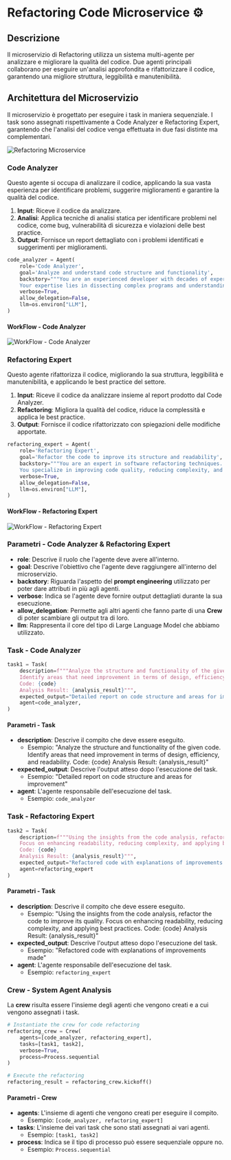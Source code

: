 # Refactoring Code Microservice ⚙️

## Descrizione

Il microservizio di Refactoring utilizza un sistema multi-agente per analizzare e migliorare la qualità del codice. Due agenti principali collaborano per eseguire un'analisi approfondita e rifattorizzare il codice, garantendo una migliore struttura, leggibilità e manutenibilità.

## Architettura del Microservizio

Il microservizio è progettato per eseguire i task in maniera sequenziale. I task sono assegnati rispettivamente a Code Analyzer e Refactoring Expert, garantendo che l'analisi del codice venga effettuata in due fasi distinte ma complementari.

![Refactoring Microservice](./doc-images-refactoring/micro-refactoring.png)

### Code Analyzer

Questo agente si occupa di analizzare il codice, applicando la sua vasta esperienza per identificare problemi, suggerire miglioramenti e garantire la qualità del codice.

1. **Input**: Riceve il codice da analizzare.
2. **Analisi**: Applica tecniche di analisi statica per identificare problemi nel codice, come bug, vulnerabilità di sicurezza e violazioni delle best practice.
3. **Output**: Fornisce un report dettagliato con i problemi identificati e suggerimenti per miglioramenti.

```python
code_analyzer = Agent(
    role='Code Analyzer',
    goal='Analyze and understand code structure and functionality',
    backstory="""You are an experienced developer with decades of experience in analyzing and refactoring systems.
    Your expertise lies in dissecting complex programs and understanding their core logic.""",
    verbose=True,
    allow_delegation=False,
    llm=os.environ["LLM"],
)
```

#### WorkFlow - Code Analyzer

![WorkFlow - Code Analyzer](./doc-images-refactoring/analyzer-ref-workflow.png)

### Refactoring Expert

Questo agente rifattorizza il codice, migliorando la sua struttura, leggibilità e manutenibilità, e applicando le best practice del settore.

1. **Input**: Riceve il codice da analizzare insieme al report prodotto dal Code Analyzer.
2. **Refactoring**: Migliora la qualità del codice, riduce la complessità e applica le best practice.
3. **Output**: Fornisce il codice rifattorizzato con spiegazioni delle modifiche apportate.

```python
refactoring_expert = Agent(
    role='Refactoring Expert',
    goal='Refactor the code to improve its structure and readability',
    backstory="""You are an expert in software refactoring techniques.
    You specialize in improving code quality, reducing complexity, and enhancing maintainability.""",
    verbose=True,
    allow_delegation=False,
    llm=os.environ["LLM"],
)
```

#### WorkFlow - Refactoring Expert

![WorkFlow - Refactoring Expert](./doc-images-refactoring/refactoring-workflow.png)

### Parametri - Code Analyzer & Refactoring Expert

- **role**: Descrive il ruolo che l'agente deve avere all'interno.
- **goal**: Descrive l'obiettivo che l'agente deve raggiungere all'interno del microservizio.
- **backstory**: Riguarda l'aspetto del **prompt engineering** utilizzato per poter dare attributi in più agli agenti.
- **verbose**: Indica se l'agente deve fornire output dettagliati durante la sua esecuzione.
- **allow_delegation**: Permette agli altri agenti che fanno parte di una **Crew** di poter scambiare gli output tra di loro.
- **llm**: Rappresenta il core del tipo di Large Language Model che abbiamo utilizzato.

### Task - Code Analyzer

```python
task1 = Task(
    description=f"""Analyze the structure and functionality of the given code.
    Identify areas that need improvement in terms of design, efficiency, and readability.
    Code: {code}
    Analysis Result: {analysis_result}""",
    expected_output="Detailed report on code structure and areas for improvement",
    agent=code_analyzer,
)
```

#### Parametri - Task

- **description**: Descrive il compito che deve essere eseguito.
  - Esempio: "Analyze the structure and functionality of the given code. Identify areas that need improvement in terms of design, efficiency, and readability. Code: {code} Analysis Result: {analysis_result}"
- **expected_output**: Descrive l'output atteso dopo l'esecuzione del task.
  - Esempio: "Detailed report on code structure and areas for improvement"
- **agent**: L'agente responsabile dell'esecuzione del task.
  - Esempio: `code_analyzer`

### Task - Refactoring Expert

```python
task2 = Task(
    description=f"""Using the insights from the code analysis, refactor the code to improve its quality.
    Focus on enhancing readability, reducing complexity, and applying best practices.
    Code: {code}
    Analysis Result: {analysis_result}""",
    expected_output="Refactored code with explanations of improvements made",
    agent=refactoring_expert
)
```

#### Parametri - Task

- **description**: Descrive il compito che deve essere eseguito.
  - Esempio: "Using the insights from the code analysis, refactor the code to improve its quality. Focus on enhancing readability, reducing complexity, and applying best practices. Code: {code} Analysis Result: {analysis_result}"
- **expected_output**: Descrive l'output atteso dopo l'esecuzione del task.
  - Esempio: "Refactored code with explanations of improvements made"
- **agent**: L'agente responsabile dell'esecuzione del task.
  - Esempio: `refactoring_expert`

### Crew - System Agent Analysis

La **crew** risulta essere l'insieme degli agenti che vengono creati e a cui vengono assegnati i task.

```python
# Instantiate the crew for code refactoring
refactoring_crew = Crew(
    agents=[code_analyzer, refactoring_expert],
    tasks=[task1, task2],
    verbose=True,
    process=Process.sequential
)

# Execute the refactoring
refactoring_result = refactoring_crew.kickoff()
```

#### Parametri - Crew

- **agents**: L'insieme di agenti che vengono creati per eseguire il compito.
  - Esempio: `[code_analyzer, refactoring_expert]`
- **tasks**: L'insieme dei vari task che sono stati assegnati ai vari agenti.
  - Esempio: `[task1, task2]`
- **process**: Indica se il tipo di processo può essere sequenziale oppure no.
  - Esempio: `Process.sequential`
